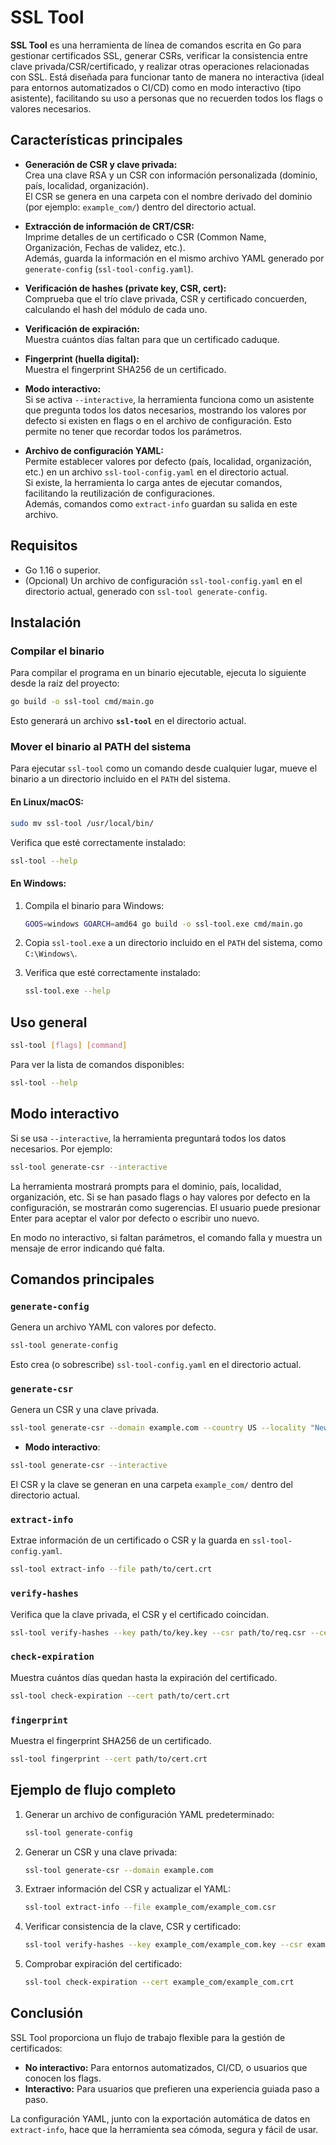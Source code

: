 
# SSL Tool

**SSL Tool** es una herramienta de línea de comandos escrita en Go para gestionar certificados SSL, generar CSRs, verificar la consistencia entre clave privada/CSR/certificado, y realizar otras operaciones relacionadas con SSL. Está diseñada para funcionar tanto de manera no interactiva (ideal para entornos automatizados o CI/CD) como en modo interactivo (tipo asistente), facilitando su uso a personas que no recuerden todos los flags o valores necesarios.

## Características principales

- **Generación de CSR y clave privada:**  
  Crea una clave RSA y un CSR con información personalizada (dominio, país, localidad, organización).  
  El CSR se genera en una carpeta con el nombre derivado del dominio (por ejemplo: `example_com/`) dentro del directorio actual.

- **Extracción de información de CRT/CSR:**  
  Imprime detalles de un certificado o CSR (Common Name, Organización, Fechas de validez, etc.).  
  Además, guarda la información en el mismo archivo YAML generado por `generate-config` (`ssl-tool-config.yaml`).

- **Verificación de hashes (private key, CSR, cert):**  
  Comprueba que el trío clave privada, CSR y certificado concuerden, calculando el hash del módulo de cada uno.

- **Verificación de expiración:**  
  Muestra cuántos días faltan para que un certificado caduque.

- **Fingerprint (huella digital):**  
  Muestra el fingerprint SHA256 de un certificado.

- **Modo interactivo:**  
  Si se activa `--interactive`, la herramienta funciona como un asistente que pregunta todos los datos necesarios, mostrando los valores por defecto si existen en flags o en el archivo de configuración. Esto permite no tener que recordar todos los parámetros.

- **Archivo de configuración YAML:**  
  Permite establecer valores por defecto (país, localidad, organización, etc.) en un archivo `ssl-tool-config.yaml` en el directorio actual.  
  Si existe, la herramienta lo carga antes de ejecutar comandos, facilitando la reutilización de configuraciones.  
  Además, comandos como `extract-info` guardan su salida en este archivo.

## Requisitos

- Go 1.16 o superior.
- (Opcional) Un archivo de configuración `ssl-tool-config.yaml` en el directorio actual, generado con `ssl-tool generate-config`.

## Instalación

### Compilar el binario

Para compilar el programa en un binario ejecutable, ejecuta lo siguiente desde la raíz del proyecto:

```bash
go build -o ssl-tool cmd/main.go
```

Esto generará un archivo **`ssl-tool`** en el directorio actual.

### Mover el binario al PATH del sistema

Para ejecutar `ssl-tool` como un comando desde cualquier lugar, mueve el binario a un directorio incluido en el `PATH` del sistema.

#### En Linux/macOS:

```bash
sudo mv ssl-tool /usr/local/bin/
```

Verifica que esté correctamente instalado:

```bash
ssl-tool --help
```

#### En Windows:

1. Compila el binario para Windows:

   ```bash
   GOOS=windows GOARCH=amd64 go build -o ssl-tool.exe cmd/main.go
   ```

2. Copia `ssl-tool.exe` a un directorio incluido en el `PATH` del sistema, como `C:\Windows\`.

3. Verifica que esté correctamente instalado:

   ```bash
   ssl-tool.exe --help
   ```

## Uso general

```bash
ssl-tool [flags] [command]
```

Para ver la lista de comandos disponibles:

```bash
ssl-tool --help
```

## Modo interactivo

Si se usa `--interactive`, la herramienta preguntará todos los datos necesarios. Por ejemplo:

```bash
ssl-tool generate-csr --interactive
```

La herramienta mostrará prompts para el dominio, país, localidad, organización, etc. Si se han pasado flags o hay valores por defecto en la configuración, se mostrarán como sugerencias. El usuario puede presionar Enter para aceptar el valor por defecto o escribir uno nuevo.

En modo no interactivo, si faltan parámetros, el comando falla y muestra un mensaje de error indicando qué falta.

## Comandos principales

### `generate-config`

Genera un archivo YAML con valores por defecto.

```bash
ssl-tool generate-config
```

Esto crea (o sobrescribe) `ssl-tool-config.yaml` en el directorio actual.

### `generate-csr`

Genera un CSR y una clave privada.

```bash
ssl-tool generate-csr --domain example.com --country US --locality "New York" --organization ExampleOrg
```

- **Modo interactivo**:
```bash
ssl-tool generate-csr --interactive
```

El CSR y la clave se generan en una carpeta `example_com/` dentro del directorio actual.

### `extract-info`

Extrae información de un certificado o CSR y la guarda en `ssl-tool-config.yaml`.

```bash
ssl-tool extract-info --file path/to/cert.crt
```

### `verify-hashes`

Verifica que la clave privada, el CSR y el certificado coincidan.

```bash
ssl-tool verify-hashes --key path/to/key.key --csr path/to/req.csr --cert path/to/cert.crt
```

### `check-expiration`

Muestra cuántos días quedan hasta la expiración del certificado.

```bash
ssl-tool check-expiration --cert path/to/cert.crt
```

### `fingerprint`

Muestra el fingerprint SHA256 de un certificado.

```bash
ssl-tool fingerprint --cert path/to/cert.crt
```

## Ejemplo de flujo completo

1. Generar un archivo de configuración YAML predeterminado:

   ```bash
   ssl-tool generate-config
   ```

2. Generar un CSR y una clave privada:

   ```bash
   ssl-tool generate-csr --domain example.com
   ```

3. Extraer información del CSR y actualizar el YAML:

   ```bash
   ssl-tool extract-info --file example_com/example_com.csr
   ```

4. Verificar consistencia de la clave, CSR y certificado:

   ```bash
   ssl-tool verify-hashes --key example_com/example_com.key --csr example_com/example_com.csr --cert example_com/example_com.crt
   ```

5. Comprobar expiración del certificado:

   ```bash
   ssl-tool check-expiration --cert example_com/example_com.crt
   ```

## Conclusión

SSL Tool proporciona un flujo de trabajo flexible para la gestión de certificados:

- **No interactivo:** Para entornos automatizados, CI/CD, o usuarios que conocen los flags.
- **Interactivo:** Para usuarios que prefieren una experiencia guiada paso a paso.

La configuración YAML, junto con la exportación automática de datos en `extract-info`, hace que la herramienta sea cómoda, segura y fácil de usar.
